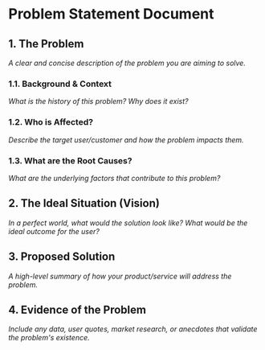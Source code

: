 
# Problem Statement Document

## 1. The Problem
*A clear and concise description of the problem you are aiming to solve.*

### 1.1. Background & Context
*What is the history of this problem? Why does it exist?*

### 1.2. Who is Affected?
*Describe the target user/customer and how the problem impacts them.*

### 1.3. What are the Root Causes?
*What are the underlying factors that contribute to this problem?*

## 2. The Ideal Situation (Vision)
*In a perfect world, what would the solution look like? What would be the ideal outcome for the user?*

## 3. Proposed Solution
*A high-level summary of how your product/service will address the problem.*

## 4. Evidence of the Problem
*Include any data, user quotes, market research, or anecdotes that validate the problem's existence.*
